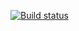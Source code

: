 [![Build status](https://ci.appveyor.com/api/projects/status/2xlp4ci2iv9nls39?svg=true)](https://ci.appveyor.com/project/Irina04041987/hw-patterns1)
